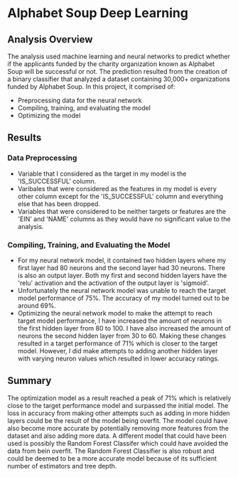 # Alphabet Soup Deep Learning

## Analysis Overview
The analysis used machine learning and neural networks to predict whether if the applicants funded by the charity organization known as Alphabet Soup will be successful or not. The prediction resulted from the creation of a binary classifier that analyzed a dataset containing 30,000+ organizations funded by Alphabet Soup. In this project, it comprised of:
* Preprocessing data for the neural network
* Compiling, training, and evaluating the model
* Optimizing the model

## Results

### Data Preprocessing
* Variable that I considered as the target in my model is the 'IS_SUCCESSFUL' column.
* Varibales that were considered as the features in my model is every other column except for the 'IS_SUCCESSFUL' column and everything else that has been dropped. 
* Variables that were considered to be neither targets or features are the 'EIN' and 'NAME' columns as they would have no significant value to the analysis. 

### Compiling, Training, and Evaluating the Model
* For my neural network model, it contained two hidden layers where my first layer had 80 neurons and the second layer had 30 neurons. There is also an output layer. Both my first and second hidden layers have the 'relu' activation and the activation of the output layer is 'sigmoid'.
* Unfortunately the neural network model was unable to reach the target model performance of 75%. The accuracy of my model turned out to be around 69%.
* Optimizing the neural network model to make the attempt to reach target model performance, I have increased the amount of neurons in the first hidden layer from 80 to 100. I have also increased the amount of neurons the second hidden layer from 30 to 60. Making these changes resulted in a target performance of 71% which is closer to the target model. However, I did make attempts to adding another hidden layer with varying neuron values which resulted in lower accuracy ratings. 

## Summary
The optimization model as a result reached a peak of 71% which is relatively close to the target performance model and surpassed the initial model. The loss in accuracy from making other attempts such as adding in more hidden layers could be the result of the model being overfit. The model could have also become more accurate by potentially removing more features from the dataset and also adding more data. A different model that could have been used is possibly the Random Forest Classifer which could have avoided the data from bein overfit. The Random Forest Classifier is also robust and could be deemed to be a more accurate model because of its sufficient number of estimators and tree depth. 
